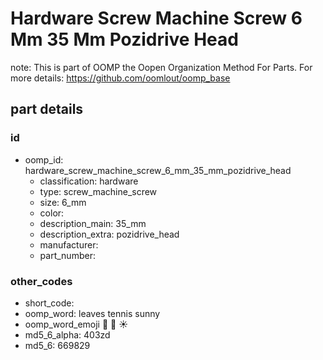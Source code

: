 # Hardware Screw Machine Screw 6 Mm 35 Mm Pozidrive Head  

note: This is part of OOMP the Oopen Organization Method For Parts. For more details: https://github.com/oomlout/oomp_base

##  part details





### id
* oomp_id: hardware_screw_machine_screw_6_mm_35_mm_pozidrive_head
  * classification: hardware
  * type: screw_machine_screw
  * size: 6_mm
  * color: 
  * description_main: 35_mm
  * description_extra: pozidrive_head
  * manufacturer: 
  * part_number: 

### other_codes
* short_code: 
* oomp_word: leaves tennis sunny
* oomp_word_emoji :leaves: :tennis: :sunny:
* md5_6_alpha: 403zd
* md5_6: 669829